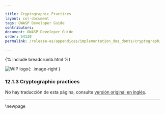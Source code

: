 ```yaml
---

title: Cryptographic Practices
layout: col-document
tags: OWASP Developer Guide
contributors:
document: OWASP Developer Guide
order: 54130
permalink: /release-es/appendices/implementation_dos_donts/cryptographic_practices/

---
```


{% include breadcrumb.html %}

<style type="text/css">
.image-right {
  height: 180px;
  display: block;
  margin-left: auto;
  margin-right: auto;
  float: right;
}
</style>

![WIP logo](../../../assets/images/dg_wip.png "Work in progress"){: .image-right }

### 12.1.3 Cryptographic practices

No hay traducción de esta página, consulte [versión original en inglés][release140103].

----

[release140103]: https://github.com/OWASP/www-project-developer-guide/blob/main/release/14-appendices/01-implementation-dos-donts/03-cryptographic-practices.md


\newpage
